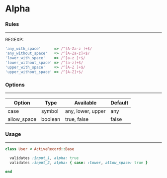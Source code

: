 # Alpha

### Rules
---

REGEXP:

```ruby
'any_with_space'      => /^[A-Za-z ]+$/
'any_without_space'   => /^[A-Za-z]+$/
'lower_with_space'    => /^[a-z ]+$/
'lower_without_space' => /^[a-z]+$/
'upper_with_space'    => /^[A-Z ]+$/
'upper_without_space' => /^[A-Z]+$/
```

### Options
---

Option | Type | Available | Default
--- | --- | --- | ---
case | symbol | any, lower, upper | any
allow_space | boolean | true, false | false

### Usage
---

```ruby
class User < ActiveRecord::Base

  validates :input_1, alpha: true
  validates :input_2, alpha: { case: :lower, allow_space: true }

end
```
